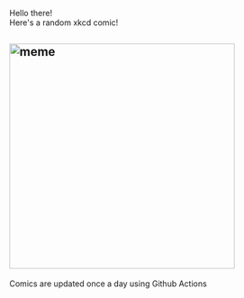 Hello there! <br>Here's a random xkcd comic!<br>
## <img src="https://imgs.xkcd.com/comics/no_the_other_one.png" alt="meme" width="400"/><br>
Comics are updated once a day using Github Actions